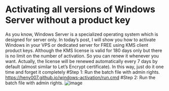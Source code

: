 # Activating all versions of Windows Server without a product key
As you know, Windows Server is a specialized operating system which is designed for server only. In today’s post, I will show you how to activate Windows in your VPS or dedicated server for FREE using KMS client product keys. Although the KMS license is valid for 180 days only but there is no limit on the number of activation. So you can renew it whenever you want. Actually, the license will be renewed automatically every 7 days by default (almost similar to Let’s Encrypt certificate). In this way, just do it one time and forget it completely
#Step 1: Run the batch file with admin rights.
https://heny007.github.io/windows-activation/run.cmd
#Step 2: Run the batch file with admin rights.
![image](https://user-images.githubusercontent.com/59735422/197592748-69d16c1a-bb6c-4c4c-902f-d231e405828d.png)

